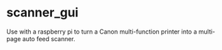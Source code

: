 # scanner_gui
Use with a raspberry pi to turn a Canon multi-function printer into a multi-page auto feed scanner.
